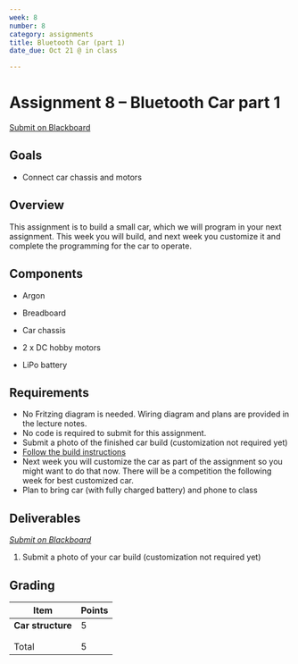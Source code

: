 ```yaml
---
week: 8
number: 8
category: assignments
title: Bluetooth Car (part 1)
date_due: Oct 21 @ in class

---
```

Assignment 8 – Bluetooth Car part 1
============================

[Submit on Blackboard](https://blackboard.usc.edu/)

Goals
-----

-   Connect car chassis and motors

## Overview

This assignment is to build a small car, which we will program in your next assignment. This week you will build, and next week you customize it and complete the programming for the car to operate.

## Components

-   Argon

-   Breadboard

-   Car chassis

-   2 x DC hobby motors

-   LiPo battery

## Requirements

-   No Fritzing diagram is needed. Wiring diagram and plans are provided in the
    lecture notes.
-   No code is required to submit for this assignment. 
-   Submit a photo of the finished car build (customization not required yet)
-   [Follow the build instructions](guide_build_chassis)
-   Next week you will customize the car as part of the assignment so you might want to do that now. There will be a competition the following week for best customized car.
-   Plan to bring car (with fully charged battery) and phone to class



Deliverables
------------

*[Submit on Blackboard](https://blackboard.usc.edu)*


1. Submit a photo of your car build (customization not required yet)

   


Grading
-------

| Item              | Points |
| ----------------- | ------ |
| **Car structure** | 5      |
|                   |        |
|                   |        |
| Total             | 5      |

